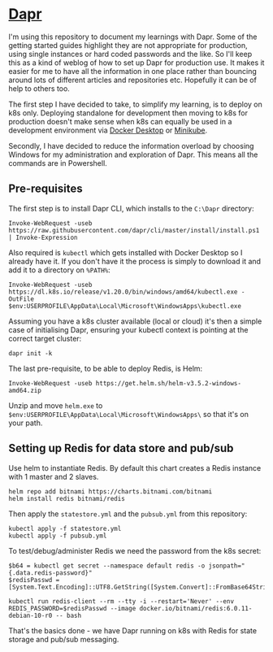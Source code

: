 # [Dapr](https://dapr.io)

I'm using this repository to document my learnings with Dapr. Some of the getting started guides highlight they are not appropriate for production, using single instances or hard coded passwords and the like. So I'll keep this as a kind of weblog of how to set up Dapr for production use. It makes it easier for me to have all the information in one place rather than bouncing around lots of different articles and repositories etc. Hopefully it can be of help to others too.

The first step I have decided to take, to simplify my learning, is to deploy on k8s only. Deploying standalone for development then moving to k8s for production doesn't make sense when k8s can equally be used in a development environment via [Docker Desktop](https://hub.docker.com/editions/community/docker-ce-desktop-windows) or [Minikube](https://minikube.sigs.k8s.io/docs/start/).

Secondly, I have decided to reduce the information overload by choosing Windows for my administration and exploration of Dapr. This means all the commands are in Powershell.

## Pre-requisites

The first step is to install Dapr CLI, which installs to the `C:\Dapr` directory:

```
Invoke-WebRequest -useb https://raw.githubusercontent.com/dapr/cli/master/install/install.ps1 | Invoke-Expression
```

Also required is `kubectl` which gets installed with Docker Desktop so I already have it. If you don't have it the process is simply to download it and add it to a directory on `%PATH%`:

```
Invoke-WebRequest -useb https://dl.k8s.io/release/v1.20.0/bin/windows/amd64/kubectl.exe -OutFile $env:USERPROFILE\AppData\Local\Microsoft\WindowsApps\kubectl.exe
```

Assuming you have a k8s cluster available (local or cloud) it's then a simple case of initialising Dapr, ensuring your kubectl context is pointing at the correct target cluster:

```
dapr init -k
```

The last pre-requisite, to be able to deploy Redis, is Helm:

```
Invoke-WebRequest -useb https://get.helm.sh/helm-v3.5.2-windows-amd64.zip
```
Unzip and move `helm.exe` to `$env:USERPROFILE\AppData\Local\Microsoft\WindowsApps\` so that it's on your path.

## Setting up Redis for data store and pub/sub

Use helm to instantiate Redis. By default this chart creates a Redis instance with 1 master and 2 slaves.

```
helm repo add bitnami https://charts.bitnami.com/bitnami
helm install redis bitnami/redis
```

Then apply the `statestore.yml` and the `pubsub.yml` from this repository:

```
kubectl apply -f statestore.yml
kubectl apply -f pubsub.yml
```

To test/debug/administer Redis we need the password from the k8s secret:

```
$b64 = kubectl get secret --namespace default redis -o jsonpath="{.data.redis-password}"
$redisPasswd = [System.Text.Encoding]::UTF8.GetString([System.Convert]::FromBase64String($b64))

kubectl run redis-client --rm --tty -i --restart='Never' --env REDIS_PASSWORD=$redisPasswd --image docker.io/bitnami/redis:6.0.11-debian-10-r0 -- bash

```

That's the basics done - we have Dapr running on k8s with Redis for state storage and pub/sub messaging.